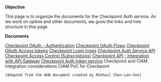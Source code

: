 

**Objective**

This page is to organize the documents for the Checkpoint Auth service. As we work on spikes and other documents, we grow the links and tree structure in this page.

 

**Documents**

[Checkpoint OAuth - Authentication](https://dev.azure.com/tr-tax-checkpoint/Checkpoint/_wiki/wikis/Checkpoint.wiki/918/Checkpoint-OAuth-Authentication)
[Checkpoint OAuth Flows](https://dev.azure.com/tr-tax-checkpoint/Checkpoint/_wiki/wikis/Checkpoint.wiki/919/Checkpoint-OAuth-Flows)
[Checkpoint OAuth Access tokens](https://dev.azure.com/tr-tax-checkpoint/Checkpoint/_wiki/wikis/Checkpoint.wiki/920/Checkpoint-OAuth-Access-tokens)
[Checkpoint Login types](https://dev.azure.com/tr-tax-checkpoint/Checkpoint/_wiki/wikis/Checkpoint.wiki/925/Checkpoint-Login-types)
[Checkpoint Auth Service API](https://dev.azure.com/tr-tax-checkpoint/Checkpoint/_wiki/wikis/Checkpoint.wiki/924/Checkpoint-Auth-Service-API)
[Checkpoint Access Control (Subscriptions)](https://dev.azure.com/tr-tax-checkpoint/Checkpoint/_wiki/wikis/Checkpoint.wiki/926/Checkpoint-Access-Control-(Subscriptions))
[Checkpoint API - Integration with API Gateway](https://dev.azure.com/tr-tax-checkpoint/Checkpoint/_wiki/wikis/Checkpoint.wiki/928/Checkpoint-API-Integration-with-API-Gateway)
[Checkpoint Auth token service](https://dev.azure.com/tr-tax-checkpoint/Checkpoint/_wiki/wikis/Checkpoint.wiki/929/Checkpoint-Auth-Token-Service)
Checkpoint and CIAM integration considerations
CIAM PoC for Checkpoint

`[Adapted from the HUB document created by Mikhail Chen-Len-Son]`